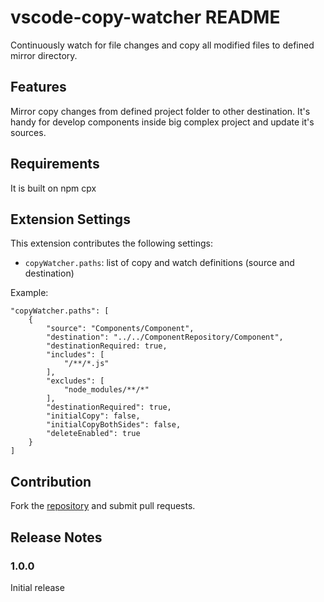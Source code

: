 # vscode-copy-watcher README

Continuously watch for file changes and copy all modified files to defined mirror directory. 

## Features

Mirror copy changes from defined project folder to other destination.
It's handy for develop components inside big complex project and update it's sources.


## Requirements

It is built on npm cpx

## Extension Settings

This extension contributes the following settings:

* `copyWatcher.paths`: list of copy and watch definitions (source and destination)

Example:
```
"copyWatcher.paths": [
    {
        "source": "Components/Component",
        "destination": "../../ComponentRepository/Component",
        "destinationRequired: true,
        "includes": [
            "/**/*.js"
        ],
        "excludes": [
            "node_modules/**/*"
        ],
        "destinationRequired": true,
        "initialCopy": false,
        "initialCopyBothSides": false,
        "deleteEnabled": true
    }
]
```

## Contribution

Fork the [repository](https://github.com/pavel-purma/vscode-copy-watcher) and submit pull requests.


## Release Notes

### 1.0.0

Initial release
